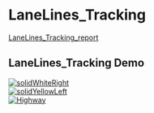 # LaneLines_Tracking
[LaneLines_Tracking_report](https://github.com/Kuan-Ting-Cho/Computer_Vision_and_Machine_Learning/blob/main/LaneLines_Tracking/LaneLines.pdf)
## LaneLines_Tracking Demo
[![solidWhiteRight](https://img.youtube.com/vi/kW3TtFjVApM/0.jpg)](https://www.youtube.com/watch?v=kW3TtFjVApM)\
[![solidYellowLeft](https://img.youtube.com/vi/10KkbMDeEz0/0.jpg)](https://www.youtube.com/watch?v=10KkbMDeEz0)\
[![Highway](https://img.youtube.com/vi/CScHKQDsxqQ/0.jpg)](https://www.youtube.com/watch?v=CScHKQDsxqQ)
